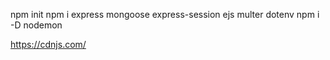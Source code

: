 npm init
npm i express mongoose express-session ejs multer dotenv
npm i -D nodemon

https://cdnjs.com/
